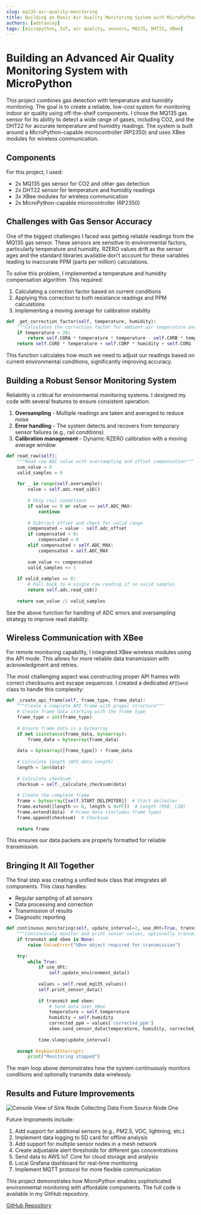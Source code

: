 ```yaml
---
slug: mq135-air-quality-monitoring
title: Building an Basic Air Quality Monitoring System with MicroPython
authors: [adstanley]
tags: [micropython, IoT, air quality, sensors, MQ135, DHT22, XBee]
---
```


# Building an Advanced Air Quality Monitoring System with MicroPython

This project combines gas detection with temperature and humidity monitoring. The goal is to create a reliable, low-cost system for monitoring indoor air quality using off-the-shelf components. I chose the MQ135 gas sensor for its ability to detect a wide range of gases, including CO2, and the DHT22 for accurate temperature and humidity readings. The system is built around a MicroPython-capable microcontroller (RP2350) and uses XBee modules for wireless communication.

## Components

For this project, I used:

- 2x MQ135 gas sensor for CO2 and other gas detection
- 2x DHT22 sensor for temperature and humidity readings
- 3x XBee modules for wireless communication
- 2x MicroPython-capable microcontroller (RP2350)


## Challenges with Gas Sensor Accuracy

One of the biggest challenges I faced was getting reliable readings from the MQ135 gas sensor. These sensors are sensitive to environmental factors, particularly temperature and humidity. RZERO values drift as the sensor ages and the standard libraries available don't account for these variables leading to inaccurate PPM (parts per million) calculations.

To solve this problem, I implemented a temperature and humidity compensation algorithm. This required:

1. Calculating a correction factor based on current conditions
2. Applying this correction to both resistance readings and PPM calculations
3. Implementing a moving average for calibration stability

```python
def _get_correction_factor(self, temperature, humidity):
    """Calculates the correction factor for ambient air temperature and relative humidity"""
    if temperature < 20:
        return self.CORA * temperature * temperature - self.CORB * temperature + self.CORC - (humidity - 33.) * self.CORD
    return self.CORE * temperature + self.CORF * humidity + self.CORG
```

This function calculates how much we need to adjust our readings based on current environmental conditions, significantly improving accuracy.

## Building a Robust Sensor Monitoring System

Reliability is critical for environmental monitoring systems. I designed my code with several features to ensure consistent operation:

1. **Oversampling** - Multiple readings are taken and averaged to reduce noise
2. **Error handling** - The system detects and recovers from temporary sensor failures (e.g., rail conditions)
3. **Calibration management** - Dynamic RZERO calibration with a moving average window

```python
def read_raw(self):
    """Read raw ADC value with oversampling and offset compensation"""
    sum_value = 0
    valid_samples = 0
    
    for _ in range(self.oversample):
        value = self.adc.read_u16()
        
        # Skip rail conditions
        if value == 0 or value == self.ADC_MAX:
            continue
            
        # Subtract offset and check for valid range
        compensated = value - self.adc_offset
        if compensated < 0:
            compensated = 0
        elif compensated > self.ADC_MAX:
            compensated = self.ADC_MAX
            
        sum_value += compensated
        valid_samples += 1
            
    if valid_samples == 0:
        # Fall back to a single raw reading if no valid samples
        return self.adc.read_u16()
        
    return sum_value // valid_samples
```

See the above function for handling of ADC errors and oversampling strategy to improve read stability.

## Wireless Communication with XBee

For remote monitoring capability, I integrated XBee wireless modules using the API mode. This allows for more reliable data transmission with acknowledgment and retries.

The most challenging aspect was constructing proper API frames with correct checksums and escape sequences. I created a dedicated `APISend` class to handle this complexity:

```python
def _create_api_frame(self, frame_type, frame_data):
    """Create a complete API frame with proper structure"""
    # Create frame data starting with the frame type
    frame_type = int(frame_type)
    
    # Ensure frame_data is a bytearray
    if not isinstance(frame_data, bytearray):
        frame_data = bytearray(frame_data)
    
    data = bytearray([frame_type]) + frame_data
    
    # Calculate length (API data length)
    length = len(data)
    
    # Calculate checksum
    checksum = self._calculate_checksum(data)
    
    # Create the complete frame
    frame = bytearray([self.START_DELIMITER])  # Start delimiter
    frame.extend([length >> 8, length & 0xFF])  # Length (MSB, LSB)
    frame.extend(data)  # Frame data (includes frame type)
    frame.append(checksum)  # Checksum
    
    return frame
```

This ensures our data packets are properly formatted for reliable transmission.

## Bringing It All Together

The final step was creating a unified `Node` class that integrates all components. This class handles:

- Regular sampling of all sensors
- Data processing and correction
- Transmission of results
- Diagnostic reporting

```python
def continuous_monitoring(self, update_interval=2, use_dht=True, transmit=False, xbee=None):
    """Continuously monitor and print sensor values, optionally transmit data"""
    if transmit and xbee is None:
        raise ValueError("XBee object required for transmission")
        
    try:
        while True:
            if use_dht:
                self.update_environment_data()
            
            values = self.read_mq135_values()
            self.print_sensor_data()
            
            if transmit and xbee:
                # Send data over XBee
                temperature = self.temperature
                humidity = self.humidity
                corrected_ppm = values['corrected_ppm']
                xbee.send_sensor_data(temperature, humidity, corrected_ppm)
                
            time.sleep(update_interval)
            
    except KeyboardInterrupt:
        print("Monitoring stopped")
```

The main loop above demonstrates how the system continuously monitors conditions and optionally transmits data wirelessly.

## Results and Future Improvements


![Console View of Sink Node Collecting Data From Source Node One](@site/blog/2025-04-20/img/monitoring-results.png)

Future Improments include:

1. Add support for additional sensors (e.g., PM2.5, VOC, lightning, etc.)
2. Implement data logging to SD card for offline analysis
3. Add support for multiple sensor nodes in a mesh network
4. Create adjustable alert thresholds for different gas concentrations
5. Send data to AWS IoT Core for cloud storage and analysis
6. Local Grafana dashboard for real-time monitoring
7. Implement MQTT protocol for more flexible communication

This project demonstrates how MicroPython enables sophisticated environmental monitoring with affordable components. The full code is available in my GitHub repository.

[GitHub Repository](https://github.com/adstanley/Cell_Final_Project)